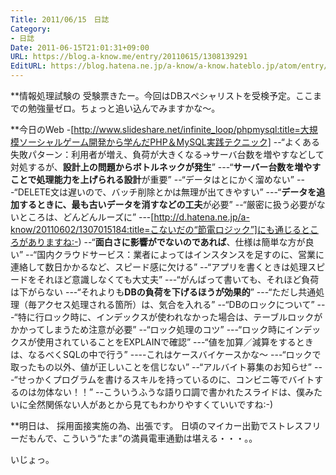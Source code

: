 ```yaml
---
Title: 2011/06/15　日誌
Category:
- 日誌
Date: 2011-06-15T21:01:31+09:00
URL: https://blog.a-know.me/entry/20110615/1308139291
EditURL: https://blog.hatena.ne.jp/a-know/a-know.hateblo.jp/atom/entry/12921228815727979619
---
```



**情報処理試験の
受験票きたー。今回はDBスペシャリストを受検予定。ここまでの勉強量ゼロ。ちょっと追い込んでみますかな〜。



**今日のWeb
-[http://www.slideshare.net/infinite_loop/phpmysql:title=大規模ソーシャルゲーム開発から学んだPHP＆MySQL実践テクニック]
--“よくある失敗パターン：利用者が増え、負荷が大きくなる→サーバ台数を増やすなどして対処するが、<span class="deco" style="font-weight:bold;">設計上の問題からボトルネックが発生</span>”
---“<span class="deco" style="font-weight:bold;">サーバー台数を増やすことで処理能力を上げられる設計</span>が重要”
--“データはとにかく溜めない”
---“DELETE文は遅いので、バッチ削除とかは無理が出てきやすい”
---“<span class="deco" style="font-weight:bold;">データを追加するときに、最も古いデータを消すなどの工夫</span>が必要”
--“厳密に扱う必要がないところは、どんどんルーズに”
---[http://d.hatena.ne.jp/a-know/20110602/1307015184:title=こないだの“節電ロジック”]にも通じるところがありますね:-)
--“<span class="deco" style="font-weight:bold;">面白さに影響がでないのであれば</span>、仕様は簡単な方が良い”
--“国内クラウドサービス：業者によってはインスタンスを足すのに、営業に連絡して数日かかるなど、スピード感に欠ける”
--“アプリを書くときは処理スピードをそれほど意識しなくても大丈夫”
---“がんばって書いても、それほど負荷は下がらない
---“それよりも<span class="deco" style="font-weight:bold;">DBの負荷を下げるほうが効果的</span>”
---“ただし共通処理（毎アクセス処理される箇所）は、気合を入れる”
--“DBのロックについて”
---“特に行ロック時に、インデックスが使われなかった場合は、テーブルロックがかかってしまうため注意が必要”
--“ロック処理のコツ”
---“ロック時にインデックスが使用されていることをEXPLAINで確認”
---“値を加算／減算をするときは、なるべくSQLの中で行う”
----これはケースバイケースかな〜
---“ロックで取ったもの以外、値が正しいことを信じない”
--“アルバイト募集のお知らせ”
---“せっかくプログラムを書けるスキルを持っているのに、コンビニ等でバイトするのは勿体ない！！”
--こういうふうな語り口調で書かれたスライドは、僕みたいに全然関係ない人があとから見てもわかりやすくていいですね:-)



**明日は、
採用面接実施の為、出張です。
日頃のマイカー出勤でストレスフリーだもんで、こういう“たま”の満員電車通勤は堪える・・・。。



いじょっ。


<script src="https://moshi-moshi.moshimo.works/moshimoshi/a_know_blog/20110615-1308139291?title=2011/06/15%E3%80%80%E6%97%A5%E8%AA%8C"></script>

